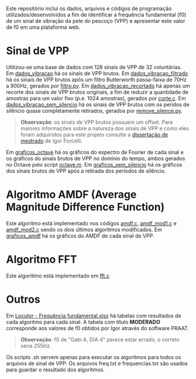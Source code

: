 Este repositório inclui os dados, arquivos e códigos de programação utilizados/desenvolvidos a fim de identificar a frequência fundamental (f0) de um sinal de vibração da pele do pescoço (VPP) e apresentar este valor de f0 em uma plataforma web.

# Sinal de VPP

Utilizou-se uma base de dados com 128 sinais de VPP de 32 voluntárias. Em [dados_vibracao](./dados_vibracao) há os sinais de VPP brutos. Em [dados_vibracao_filtrado](./dados_vibracao_filtrado) há os sinais de VPP brutos após um filtro Butterworth passa-faixa de 70Hz a 900Hz, gerados por [filtro.py](./filtro.py). Em [dados_vibracao_recortado](./dados_vibracao_recortado) há apenas um recorte dos sinais de VPP brutos originais, a fim de reduzir a quantidade de amostras para um valor fixo (p.e. 1024 amostras), gerados por [corte.c](./corte.c). Em [dados_vibracao_sem_silencio](./dados_vibracao_sem_silencio) há os sinais de VPP brutos com os perídos de silêncio quase completamente retirados, gerados por [remove_silence.py](./remove_silence.py).

> **Observação**: os sinais de VPP brutos possuem um offset. Para maiores informações sobre a natureza dos sinais de VPP e como eles foram adquiridos para este projeto consulte a [dissertação de mestrado](./IGORFORCELLI_dissertacao_mestrado_eng_eletrica.pdf) de Igor Forcelli.

Em [graficos_octave](./graficos_octave) há os gráficos do espectro de Fourier de cada sinal e os gráficos do sinais brutos de VPP no domínio do tempo, ambos gerados no Octave pelo script [octave.m](./octave.m). Em [graficos_sem_silencio](./graficos_sem_silencio) há os gráficos dos sinais brutos de VPP após a retirada dos períodos de silêncio.

# Algoritmo AMDF (Average Magnitude Difference Function)

Este algoritmo está implementado nos códigos [amdf.c](./amdf.c), [amdf_mod1.c](./amdf_mod1.c) e [amdf_mod2.c](./amdf_mod2.c) sendo os dois últimos algoritmos modificados. Em [graficos_amdf](./graficos_amdf) há os gráficos do AMDF de cada sinal de VPP.

# Algoritmo FFT

Este algoritimo está implementado em [fft.c](./fft.c)

# Outros

Em [Locutor - Frequência fundamental.xlsx](./Locutor%20-%20Frequência%20fundamental.xlsx) há tabelas com resultados de cada algoritmo para cada sinal. A tabela com título **MODERADO** corresponde aos valores de f0 obtidos por Igor através do software PRAAT.

> **Observação**: f0 de "Gabi A, DIA 4" parece estar errado, o correto seria 255Hz.

Os scripts .sh servem apenas para executar os algoritmos para todos os arquivos de sinal de VPP. Os arquivos freq.txt e frequencias.txt são usados para guardar o resultado dos algoritmos.